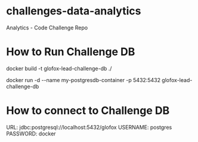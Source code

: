# challenges-data-analytics
Analytics - Code Challenge Repo

# How to Run Challenge DB
docker build -t glofox-lead-challenge-db ./

docker run -d --name my-postgresdb-container -p 5432:5432 glofox-lead-challenge-db

# How to connect to Challenge DB
URL: jdbc:postgresql://localhost:5432/glofox
USERNAME: postgres
PASSWORD: docker
